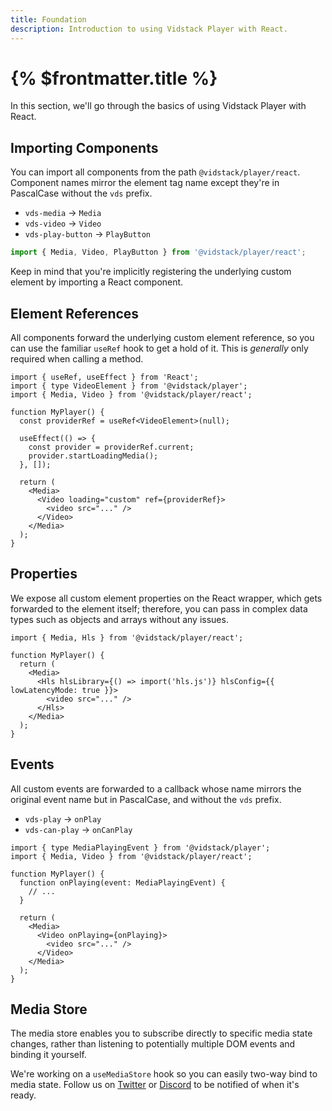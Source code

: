 ```yaml
---
title: Foundation
description: Introduction to using Vidstack Player with React.
---
```


# {% $frontmatter.title %}

In this section, we'll go through the basics of using Vidstack Player with React.

## Importing Components

You can import all components from the path `@vidstack/player/react`. Component names mirror
the element tag name except they're in PascalCase without the `vds` prefix.

- `vds-media` -> `Media`
- `vds-video` -> `Video`
- `vds-play-button` -> `PlayButton`

```js
import { Media, Video, PlayButton } from '@vidstack/player/react';
```

Keep in mind that you're implicitly registering the underlying custom element by importing a
React component.

## Element References

All components forward the underlying custom element reference, so you can use the familiar
`useRef` hook to get a hold of it. This is _generally_ only required when calling a method.

```tsx
import { useRef, useEffect } from 'React';
import { type VideoElement } from '@vidstack/player';
import { Media, Video } from '@vidstack/player/react';

function MyPlayer() {
  const providerRef = useRef<VideoElement>(null);

  useEffect(() => {
    const provider = providerRef.current;
    provider.startLoadingMedia();
  }, []);

  return (
    <Media>
      <Video loading="custom" ref={providerRef}>
        <video src="..." />
      </Video>
    </Media>
  );
}
```

## Properties

We expose all custom element properties on the React wrapper, which gets forwarded to the
element itself; therefore, you can pass in complex data types such as objects and arrays without
any issues.

```tsx
import { Media, Hls } from '@vidstack/player/react';

function MyPlayer() {
  return (
    <Media>
      <Hls hlsLibrary={() => import('hls.js')} hlsConfig={{ lowLatencyMode: true }}>
        <video src="..." />
      </Hls>
    </Media>
  );
}
```

## Events

All custom events are forwarded to a callback whose name mirrors the original event name but in
PascalCase, and without the `vds` prefix.

- `vds-play` -> `onPlay`
- `vds-can-play` -> `onCanPlay`

```tsx
import { type MediaPlayingEvent } from '@vidstack/player';
import { Media, Video } from '@vidstack/player/react';

function MyPlayer() {
  function onPlaying(event: MediaPlayingEvent) {
    // ...
  }

  return (
    <Media>
      <Video onPlaying={onPlaying}>
        <video src="..." />
      </Video>
    </Media>
  );
}
```

## Media Store

The media store enables you to subscribe directly to specific media state changes, rather than
listening to potentially multiple DOM events and binding it yourself.

We're working on a `useMediaStore` hook so you can easily two-way bind to media state. Follow
us on [Twitter](https://twitter.com/vidstackjs?lang=en) or [Discord](https://discord.com/invite/7RGU7wvsu9)
to be notified of when it's ready.
